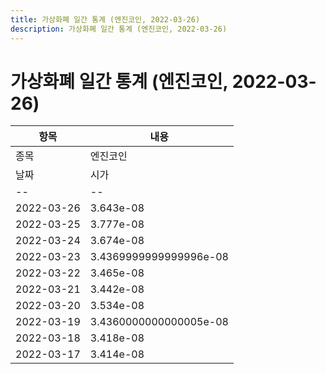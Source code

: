 ```yaml
---
title: 가상화폐 일간 통계 (엔진코인, 2022-03-26)
description: 가상화폐 일간 통계 (엔진코인, 2022-03-26)
---
```


가상화폐 일간 통계 (엔진코인, 2022-03-26)
===

|항목|내용|
|--|--|
|종목|엔진코인||마켓|BTC-ENJ||종류|일 단위 캔들||기간|2022-03-17T09:00:00 - 2022-03-26T09:00:00|
|날짜|시가|저가|고가|종가|비고|
|--|--|--|--|--|--|
|2022-03-26|3.643e-08|3.643e-08|3.643e-08|3.643e-08|    |
|2022-03-25|3.777e-08|3.6390000000000004e-08|3.777e-08|3.6390000000000004e-08|    |
|2022-03-24|3.674e-08|3.674e-08|3.983e-08|3.8760000000000004e-08|    |
|2022-03-23|3.4369999999999996e-08|3.4369999999999996e-08|3.508e-08|3.508e-08|    |
|2022-03-22|3.465e-08|3.423e-08|3.4789999999999996e-08|3.4369999999999996e-08|    |
|2022-03-21|3.442e-08|3.442e-08|3.559e-08|3.4789999999999996e-08|    |
|2022-03-20|3.534e-08|3.459e-08|3.55e-08|3.459e-08|    |
|2022-03-19|3.4360000000000005e-08|3.4360000000000005e-08|3.545e-08|3.534e-08|    |
|2022-03-18|3.418e-08|3.418e-08|3.4369999999999996e-08|3.4360000000000005e-08|    |
|2022-03-17|3.414e-08|3.414e-08|3.414e-08|3.414e-08|    |
